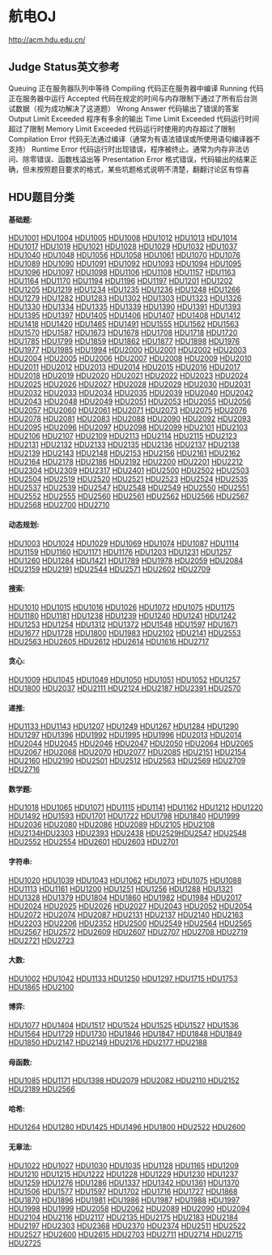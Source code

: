 # 航电OJ

<http://acm.hdu.edu.cn/>



## Judge Status英文参考

Queuing 正在服务器队列中等待
Compiling 代码正在服务器中编译
Running 代码正在服务器中运行
Accepted 代码在规定的时间与内存限制下通过了所有后台测试数据（视为成功解决了这道题）
Wrong Answer 代码输出了错误的答案
Output Limit Exceeded 程序有多余的输出
Time Limit Exceeded 代码运行时间超过了限制
Memory Limit Exceeded 代码运行时使用的内存超过了限制
Compilation Error 代码无法通过编译（通常为有语法错误或所使用语句编译器不支持）
Runtime Error 代码运行时出现错误，程序被终止。通常为内存非法访问、除零错误、函数栈溢出等
Presentation Error 格式错误，代码输出的结果正确，但未按照题目要求的格式，某些坑题格式说明不清楚，翻翻讨论区有惊喜



## HDU题目分类

#### 基础题:

[HDU1001](http://acm.hdu.edu.cn/showproblem.php?pid=1001)	[HDU1004](http://acm.hdu.edu.cn/showproblem.php?pid=1004)	[HDU1005](http://acm.hdu.edu.cn/showproblem.php?pid=1005)	[HDU1008](http://acm.hdu.edu.cn/showproblem.php?pid=1008)	[HDU1012](http://acm.hdu.edu.cn/showproblem.php?pid=1012)	[HDU1013](http://acm.hdu.edu.cn/showproblem.php?pid=1013)	[HDU1014](http://acm.hdu.edu.cn/showproblem.php?pid=1014)	[HDU1017](http://acm.hdu.edu.cn/showproblem.php?pid=1017)	[HDU1019](http://acm.hdu.edu.cn/showproblem.php?pid=1019)	[HDU1021](http://acm.hdu.edu.cn/showproblem.php?pid=1021)	[HDU1028](http://acm.hdu.edu.cn/showproblem.php?pid=1028)	[HDU1029](http://acm.hdu.edu.cn/showproblem.php?pid=1029)	[HDU1032](http://acm.hdu.edu.cn/showproblem.php?pid=1032)	[HDU1037](http://acm.hdu.edu.cn/showproblem.php?pid=1037)	[HDU1040](http://acm.hdu.edu.cn/showproblem.php?pid=1040)	[HDU1048](http://acm.hdu.edu.cn/showproblem.php?pid=1048)	[HDU1056](http://acm.hdu.edu.cn/showproblem.php?pid=1056)	[HDU1058](http://acm.hdu.edu.cn/showproblem.php?pid=1058)	[HDU1061](http://acm.hdu.edu.cn/showproblem.php?pid=1061)	[HDU1070](http://acm.hdu.edu.cn/showproblem.php?pid=1070)	[HDU1076](http://acm.hdu.edu.cn/showproblem.php?pid=1076)	[HDU1089](http://acm.hdu.edu.cn/showproblem.php?pid=1089)	[HDU1090](http://acm.hdu.edu.cn/showproblem.php?pid=1090)	[HDU1091](http://acm.hdu.edu.cn/showproblem.php?pid=1091)	[HDU1092](http://acm.hdu.edu.cn/showproblem.php?pid=1092)	[HDU1093](http://acm.hdu.edu.cn/showproblem.php?pid=1093)	[HDU1094](http://acm.hdu.edu.cn/showproblem.php?pid=1094)	[HDU1095](http://acm.hdu.edu.cn/showproblem.php?pid=1095)	[HDU1096](http://acm.hdu.edu.cn/showproblem.php?pid=1096)	[HDU1097](http://acm.hdu.edu.cn/showproblem.php?pid=1097)	[HDU1098](http://acm.hdu.edu.cn/showproblem.php?pid=1098)	[HDU1106](http://acm.hdu.edu.cn/showproblem.php?pid=1106)	[HDU1108](http://acm.hdu.edu.cn/showproblem.php?pid=1108)	[HDU1157](http://acm.hdu.edu.cn/showproblem.php?pid=1157)	[HDU1163](http://acm.hdu.edu.cn/showproblem.php?pid=1163)	[HDU1164](http://acm.hdu.edu.cn/showproblem.php?pid=1164)	[HDU1170](http://acm.hdu.edu.cn/showproblem.php?pid=1170)	[HDU1194](http://acm.hdu.edu.cn/showproblem.php?pid=1194)	[HDU1196](http://acm.hdu.edu.cn/showproblem.php?pid=1196)	[HDU1197](http://acm.hdu.edu.cn/showproblem.php?pid=1197)	[HDU1201](http://acm.hdu.edu.cn/showproblem.php?pid=1201)	[HDU1202](http://acm.hdu.edu.cn/showproblem.php?pid=1202)	[HDU1205](http://acm.hdu.edu.cn/showproblem.php?pid=1205)	[HDU1219](http://acm.hdu.edu.cn/showproblem.php?pid=1219)	[HDU1234](http://acm.hdu.edu.cn/showproblem.php?pid=1234)	[HDU1235](http://acm.hdu.edu.cn/showproblem.php?pid=1235)	[HDU1236](http://acm.hdu.edu.cn/showproblem.php?pid=1236)	[HDU1248](http://acm.hdu.edu.cn/showproblem.php?pid=1248)	[HDU1266](http://acm.hdu.edu.cn/showproblem.php?pid=1266)	[HDU1279](http://acm.hdu.edu.cn/showproblem.php?pid=1279)	[HDU1282](http://acm.hdu.edu.cn/showproblem.php?pid=1282)	[HDU1283](http://acm.hdu.edu.cn/showproblem.php?pid=1283)	[HDU1302](http://acm.hdu.edu.cn/showproblem.php?pid=1302)	[HDU1303](http://acm.hdu.edu.cn/showproblem.php?pid=1303)	[HDU1323](http://acm.hdu.edu.cn/showproblem.php?pid=1323)	[HDU1326](http://acm.hdu.edu.cn/showproblem.php?pid=1326)	[HDU1330](http://acm.hdu.edu.cn/showproblem.php?pid=1330)	[HDU1334](http://acm.hdu.edu.cn/showproblem.php?pid=1334)	[HDU1335](http://acm.hdu.edu.cn/showproblem.php?pid=1335)	[HDU1339](http://acm.hdu.edu.cn/showproblem.php?pid=1339)	[HDU1390](http://acm.hdu.edu.cn/showproblem.php?pid=1390)	[HDU1391](http://acm.hdu.edu.cn/showproblem.php?pid=1391)	[HDU1393](http://acm.hdu.edu.cn/showproblem.php?pid=1393)	[HDU1395](http://acm.hdu.edu.cn/showproblem.php?pid=1395)	[HDU1397](http://acm.hdu.edu.cn/showproblem.php?pid=1397)	[HDU1405](http://acm.hdu.edu.cn/showproblem.php?pid=1405)	[HDU1406](http://acm.hdu.edu.cn/showproblem.php?pid=1406)	[HDU1407](http://acm.hdu.edu.cn/showproblem.php?pid=1407)	[HDU1408](http://acm.hdu.edu.cn/showproblem.php?pid=1408)	[HDU1412](http://acm.hdu.edu.cn/showproblem.php?pid=1412)	[HDU1418](http://acm.hdu.edu.cn/showproblem.php?pid=1418)	[HDU1420](http://acm.hdu.edu.cn/showproblem.php?pid=1420)	[HDU1465](http://acm.hdu.edu.cn/showproblem.php?pid=1465)	[HDU1491](http://acm.hdu.edu.cn/showproblem.php?pid=1491)	[HDU1555](http://acm.hdu.edu.cn/showproblem.php?pid=1555)	[HDU1562](http://acm.hdu.edu.cn/showproblem.php?pid=1562)	[HDU1563](http://acm.hdu.edu.cn/showproblem.php?pid=1563)	[HDU1570](http://acm.hdu.edu.cn/showproblem.php?pid=1570)	[HDU1587](http://acm.hdu.edu.cn/showproblem.php?pid=1587)	[HDU1673](http://acm.hdu.edu.cn/showproblem.php?pid=1673)	[HDU1678](http://acm.hdu.edu.cn/showproblem.php?pid=1678)	[HDU1708](http://acm.hdu.edu.cn/showproblem.php?pid=1708)	[HDU1718](http://acm.hdu.edu.cn/showproblem.php?pid=1718)	[HDU1720](http://acm.hdu.edu.cn/showproblem.php?pid=1720)	[HDU1785](http://acm.hdu.edu.cn/showproblem.php?pid=1785)	[HDU1799](http://acm.hdu.edu.cn/showproblem.php?pid=1799)	[HDU1859](http://acm.hdu.edu.cn/showproblem.php?pid=1859)	[HDU1862](http://acm.hdu.edu.cn/showproblem.php?pid=1862)	[HDU1877](http://acm.hdu.edu.cn/showproblem.php?pid=1877)	[HDU1898](http://acm.hdu.edu.cn/showproblem.php?pid=1898)	[HDU1976](http://acm.hdu.edu.cn/showproblem.php?pid=1976)	[HDU1977](http://acm.hdu.edu.cn/showproblem.php?pid=1977)	[HDU1985](http://acm.hdu.edu.cn/showproblem.php?pid=1985)	[HDU1994](http://acm.hdu.edu.cn/showproblem.php?pid=1994)	[HDU2000](http://acm.hdu.edu.cn/showproblem.php?pid=2000)	[HDU2001](http://acm.hdu.edu.cn/showproblem.php?pid=2001)	[HDU2002](http://acm.hdu.edu.cn/showproblem.php?pid=2002)	[HDU2003](http://acm.hdu.edu.cn/showproblem.php?pid=2003)	[HDU2004](http://acm.hdu.edu.cn/showproblem.php?pid=2004)	[HDU2005](http://acm.hdu.edu.cn/showproblem.php?pid=2005)	[HDU2006](http://acm.hdu.edu.cn/showproblem.php?pid=2006)	[HDU2007](http://acm.hdu.edu.cn/showproblem.php?pid=2007)	[HDU2008](http://acm.hdu.edu.cn/showproblem.php?pid=2008)	[HDU2009](http://acm.hdu.edu.cn/showproblem.php?pid=2009)	[HDU2010](http://acm.hdu.edu.cn/showproblem.php?pid=2010)	[HDU2011](http://acm.hdu.edu.cn/showproblem.php?pid=2011)	[HDU2012](http://acm.hdu.edu.cn/showproblem.php?pid=2012)	[HDU2013](http://acm.hdu.edu.cn/showproblem.php?pid=2013)	[HDU2014](http://acm.hdu.edu.cn/showproblem.php?pid=2014)	[HDU2015](http://acm.hdu.edu.cn/showproblem.php?pid=2015)	[HDU2016](http://acm.hdu.edu.cn/showproblem.php?pid=2016)	[HDU2017](http://acm.hdu.edu.cn/showproblem.php?pid=2017)	[HDU2018](http://acm.hdu.edu.cn/showproblem.php?pid=2018)	[HDU2019](http://acm.hdu.edu.cn/showproblem.php?pid=2019)	[HDU2020](http://acm.hdu.edu.cn/showproblem.php?pid=2020)	[HDU2021](http://acm.hdu.edu.cn/showproblem.php?pid=2021)	[HDU2022](http://acm.hdu.edu.cn/showproblem.php?pid=2022)	[HDU2023](http://acm.hdu.edu.cn/showproblem.php?pid=2023)	[HDU2024](http://acm.hdu.edu.cn/showproblem.php?pid=2024)	[HDU2025](http://acm.hdu.edu.cn/showproblem.php?pid=2025)	[HDU2026](http://acm.hdu.edu.cn/showproblem.php?pid=2026)	[HDU2027](http://acm.hdu.edu.cn/showproblem.php?pid=2027)	[HDU2028](http://acm.hdu.edu.cn/showproblem.php?pid=2028)	[HDU2029](http://acm.hdu.edu.cn/showproblem.php?pid=2029)	[HDU2030](http://acm.hdu.edu.cn/showproblem.php?pid=2030)	[HDU2031](http://acm.hdu.edu.cn/showproblem.php?pid=2031)	[HDU2032](http://acm.hdu.edu.cn/showproblem.php?pid=2032)	[HDU2033](http://acm.hdu.edu.cn/showproblem.php?pid=2033)	[HDU2034](http://acm.hdu.edu.cn/showproblem.php?pid=2034)	[HDU2035](http://acm.hdu.edu.cn/showproblem.php?pid=2035)	[HDU2039](http://acm.hdu.edu.cn/showproblem.php?pid=2039)	[HDU2040](http://acm.hdu.edu.cn/showproblem.php?pid=2040)	[HDU2042](http://acm.hdu.edu.cn/showproblem.php?pid=2042)	[HDU2043](http://acm.hdu.edu.cn/showproblem.php?pid=2043)	[HDU2048](http://acm.hdu.edu.cn/showproblem.php?pid=2048)	[HDU2049](http://acm.hdu.edu.cn/showproblem.php?pid=2049)	[HDU2051](http://acm.hdu.edu.cn/showproblem.php?pid=2051)	[HDU2053](http://acm.hdu.edu.cn/showproblem.php?pid=2053)	[HDU2055](http://acm.hdu.edu.cn/showproblem.php?pid=2055)	[HDU2056](http://acm.hdu.edu.cn/showproblem.php?pid=2056)	[HDU2057](http://acm.hdu.edu.cn/showproblem.php?pid=2057)	[HDU2060](http://acm.hdu.edu.cn/showproblem.php?pid=2060)	[HDU2061](http://acm.hdu.edu.cn/showproblem.php?pid=2061)	[HDU2071](http://acm.hdu.edu.cn/showproblem.php?pid=2071)	[HDU2073](http://acm.hdu.edu.cn/showproblem.php?pid=2073)	[HDU2075](http://acm.hdu.edu.cn/showproblem.php?pid=2075)	[HDU2076](http://acm.hdu.edu.cn/showproblem.php?pid=2076)	[HDU2078](http://acm.hdu.edu.cn/showproblem.php?pid=2078)	[HDU2081](http://acm.hdu.edu.cn/showproblem.php?pid=2081)	[HDU2083](http://acm.hdu.edu.cn/showproblem.php?pid=2083)	[HDU2088](http://acm.hdu.edu.cn/showproblem.php?pid=2088)	[HDU2090](http://acm.hdu.edu.cn/showproblem.php?pid=2090)	[HDU2092](http://acm.hdu.edu.cn/showproblem.php?pid=2092)	[HDU2093](http://acm.hdu.edu.cn/showproblem.php?pid=2093)	[HDU2095](http://acm.hdu.edu.cn/showproblem.php?pid=2095)	[HDU2096](http://acm.hdu.edu.cn/showproblem.php?pid=2096)	[HDU2097](http://acm.hdu.edu.cn/showproblem.php?pid=2097)	[HDU2098](http://acm.hdu.edu.cn/showproblem.php?pid=2098)	[HDU2099](http://acm.hdu.edu.cn/showproblem.php?pid=2099)	[HDU2101](http://acm.hdu.edu.cn/showproblem.php?pid=2101)	[HDU2103](http://acm.hdu.edu.cn/showproblem.php?pid=2103)	[HDU2106](http://acm.hdu.edu.cn/showproblem.php?pid=2106)	[HDU2107](http://acm.hdu.edu.cn/showproblem.php?pid=2107)	[HDU2109](http://acm.hdu.edu.cn/showproblem.php?pid=2109)	[HDU2113](http://acm.hdu.edu.cn/showproblem.php?pid=2113)	[HDU2114](http://acm.hdu.edu.cn/showproblem.php?pid=2114)	[HDU2115](http://acm.hdu.edu.cn/showproblem.php?pid=2115)	[HDU2123](http://acm.hdu.edu.cn/showproblem.php?pid=2123)	[HDU2131](http://acm.hdu.edu.cn/showproblem.php?pid=2131)	[HDU2132](http://acm.hdu.edu.cn/showproblem.php?pid=2132)	[HDU2133](http://acm.hdu.edu.cn/showproblem.php?pid=2133)	[HDU2135](http://acm.hdu.edu.cn/showproblem.php?pid=2135)	[HDU2136](http://acm.hdu.edu.cn/showproblem.php?pid=2136)	[HDU2137](http://acm.hdu.edu.cn/showproblem.php?pid=2137)	[HDU2138](http://acm.hdu.edu.cn/showproblem.php?pid=2138)	[HDU2139](http://acm.hdu.edu.cn/showproblem.php?pid=2139)	[HDU2143](http://acm.hdu.edu.cn/showproblem.php?pid=2143)	[HDU2148](http://acm.hdu.edu.cn/showproblem.php?pid=2148)	[HDU2153](http://acm.hdu.edu.cn/showproblem.php?pid=2153)	[HDU2156](http://acm.hdu.edu.cn/showproblem.php?pid=2156)	[HDU2161](http://acm.hdu.edu.cn/showproblem.php?pid=2161)	[HDU2162](http://acm.hdu.edu.cn/showproblem.php?pid=2162)	[HDU2164](http://acm.hdu.edu.cn/showproblem.php?pid=2164)	[HDU2178](http://acm.hdu.edu.cn/showproblem.php?pid=2178)	[HDU2186](http://acm.hdu.edu.cn/showproblem.php?pid=2186)	[HDU2192](http://acm.hdu.edu.cn/showproblem.php?pid=2192)	[HDU2200](http://acm.hdu.edu.cn/showproblem.php?pid=2200)	[HDU2201](http://acm.hdu.edu.cn/showproblem.php?pid=2201)	[HDU2212](http://acm.hdu.edu.cn/showproblem.php?pid=2212)	[HDU2304](http://acm.hdu.edu.cn/showproblem.php?pid=2304)	[HDU2309](http://acm.hdu.edu.cn/showproblem.php?pid=2309)	[HDU2317](http://acm.hdu.edu.cn/showproblem.php?pid=2317)	[HDU2401](http://acm.hdu.edu.cn/showproblem.php?pid=2401)	[HDU2500](http://acm.hdu.edu.cn/showproblem.php?pid=2500)	[HDU2502](http://acm.hdu.edu.cn/showproblem.php?pid=2502)	[HDU2503](http://acm.hdu.edu.cn/showproblem.php?pid=2503)	[HDU2504](http://acm.hdu.edu.cn/showproblem.php?pid=2504)	[HDU2519](http://acm.hdu.edu.cn/showproblem.php?pid=2519)	[HDU2520](http://acm.hdu.edu.cn/showproblem.php?pid=2520)	[HDU2521](http://acm.hdu.edu.cn/showproblem.php?pid=2521)	[HDU2523](http://acm.hdu.edu.cn/showproblem.php?pid=2523)	[HDU2524](http://acm.hdu.edu.cn/showproblem.php?pid=2524)	[HDU2535](http://acm.hdu.edu.cn/showproblem.php?pid=2535)	[HDU2537](http://acm.hdu.edu.cn/showproblem.php?pid=2537)	[HDU2539](http://acm.hdu.edu.cn/showproblem.php?pid=2539)	[HDU2547](http://acm.hdu.edu.cn/showproblem.php?pid=2547)	[HDU2548](http://acm.hdu.edu.cn/showproblem.php?pid=2548)	[HDU2549](http://acm.hdu.edu.cn/showproblem.php?pid=2549)	[HDU2550](http://acm.hdu.edu.cn/showproblem.php?pid=2550)	[HDU2551](http://acm.hdu.edu.cn/showproblem.php?pid=2551)	[HDU2552](http://acm.hdu.edu.cn/showproblem.php?pid=2552)	[HDU2555](http://acm.hdu.edu.cn/showproblem.php?pid=2555)	[HDU2560](http://acm.hdu.edu.cn/showproblem.php?pid=2560)	[HDU2561](http://acm.hdu.edu.cn/showproblem.php?pid=2561)	[HDU2562](http://acm.hdu.edu.cn/showproblem.php?pid=2562)	[HDU2566](http://acm.hdu.edu.cn/showproblem.php?pid=2566)	[HDU2567](http://acm.hdu.edu.cn/showproblem.php?pid=2567)	[HDU2568](http://acm.hdu.edu.cn/showproblem.php?pid=2568)	[HDU2700](http://acm.hdu.edu.cn/showproblem.php?pid=2700)	[HDU2710](http://acm.hdu.edu.cn/showproblem.php?pid=2710)

#### 动态规划:

[HDU1003](http://acm.hdu.edu.cn/showproblem.php?pid=1003)	[HDU1024](http://acm.hdu.edu.cn/showproblem.php?pid=1024)	[HDU1029](http://acm.hdu.edu.cn/showproblem.php?pid=1029)	[HDU1069](http://acm.hdu.edu.cn/showproblem.php?pid=1069)	[HDU1074](http://acm.hdu.edu.cn/showproblem.php?pid=1074)	[HDU1087](http://acm.hdu.edu.cn/showproblem.php?pid=1087)	[HDU1114](http://acm.hdu.edu.cn/showproblem.php?pid=1114)	[HDU1159](http://acm.hdu.edu.cn/showproblem.php?pid=1159)	[HDU1160](http://acm.hdu.edu.cn/showproblem.php?pid=1160)	[HDU1171](http://acm.hdu.edu.cn/showproblem.php?pid=1171)	[HDU1176](http://acm.hdu.edu.cn/showproblem.php?pid=1176)	[HDU1203](http://acm.hdu.edu.cn/showproblem.php?pid=1203)	[HDU1231](http://acm.hdu.edu.cn/showproblem.php?pid=1231)	[HDU1257](http://acm.hdu.edu.cn/showproblem.php?pid=1257)	[HDU1260](http://acm.hdu.edu.cn/showproblem.php?pid=1260)	[HDU1284](http://acm.hdu.edu.cn/showproblem.php?pid=1284)	[HDU1421](http://acm.hdu.edu.cn/showproblem.php?pid=1421)	[HDU1789](http://acm.hdu.edu.cn/showproblem.php?pid=1789)	[HDU1978](http://acm.hdu.edu.cn/showproblem.php?pid=1978)	[HDU2059](http://acm.hdu.edu.cn/showproblem.php?pid=2059)	[HDU2084](http://acm.hdu.edu.cn/showproblem.php?pid=2084)	[HDU2159](http://acm.hdu.edu.cn/showproblem.php?pid=2159)	[HDU2191](http://acm.hdu.edu.cn/showproblem.php?pid=2191)	[HDU2544](http://acm.hdu.edu.cn/showproblem.php?pid=2544)	[HDU2571](http://acm.hdu.edu.cn/showproblem.php?pid=2571)	[HDU2602](http://acm.hdu.edu.cn/showproblem.php?pid=2602)	[HDU2709](http://acm.hdu.edu.cn/showproblem.php?pid=2709)

#### 搜索:

[HDU1010](http://acm.hdu.edu.cn/showproblem.php?pid=1010)	[HDU1015](http://acm.hdu.edu.cn/showproblem.php?pid=1015)	[HDU1016](http://acm.hdu.edu.cn/showproblem.php?pid=1016)	[HDU1026](http://acm.hdu.edu.cn/showproblem.php?pid=1026)	[HDU1072](http://acm.hdu.edu.cn/showproblem.php?pid=1072)	[HDU1075](http://acm.hdu.edu.cn/showproblem.php?pid=1075)	[HDU1175](http://acm.hdu.edu.cn/showproblem.php?pid=1175)	[HDU1180](http://acm.hdu.edu.cn/showproblem.php?pid=1180)	[HDU1181](http://acm.hdu.edu.cn/showproblem.php?pid=1181)	[HDU1238](http://acm.hdu.edu.cn/showproblem.php?pid=1238)	[HDU1239](http://acm.hdu.edu.cn/showproblem.php?pid=1239)	[HDU1240](http://acm.hdu.edu.cn/showproblem.php?pid=1240)	[HDU1241](http://acm.hdu.edu.cn/showproblem.php?pid=1241)	[HDU1242](http://acm.hdu.edu.cn/showproblem.php?pid=1242)	[HDU1253](http://acm.hdu.edu.cn/showproblem.php?pid=1253)	[HDU1254](http://acm.hdu.edu.cn/showproblem.php?pid=1254)	[HDU1312](http://acm.hdu.edu.cn/showproblem.php?pid=1312)	[HDU1372](http://acm.hdu.edu.cn/showproblem.php?pid=1372)	[HDU1548](http://acm.hdu.edu.cn/showproblem.php?pid=1548)	[HDU1597](http://acm.hdu.edu.cn/showproblem.php?pid=1597)	[HDU1671](http://acm.hdu.edu.cn/showproblem.php?pid=1671)	[HDU1677](http://acm.hdu.edu.cn/showproblem.php?pid=1677)	[HDU1728](http://acm.hdu.edu.cn/showproblem.php?pid=1728)	[HDU1800](http://acm.hdu.edu.cn/showproblem.php?pid=1800)	[HDU1983](http://acm.hdu.edu.cn/showproblem.php?pid=1983)	[HDU2102](http://acm.hdu.edu.cn/showproblem.php?pid=2102)	[HDU2141](http://acm.hdu.edu.cn/showproblem.php?pid=2141)	[HDU2553](http://acm.hdu.edu.cn/showproblem.php?pid=2553)	[HDU2563	](http://acm.hdu.edu.cn/showproblem.php?pid=2563)[HDU2605	](http://acm.hdu.edu.cn/showproblem.php?pid=2605)[HDU2612](http://acm.hdu.edu.cn/showproblem.php?pid=2612)	[HDU2614](http://acm.hdu.edu.cn/showproblem.php?pid=2614)	[HDU1616	](http://acm.hdu.edu.cn/showproblem.php?pid=1616)[HDU2717](http://acm.hdu.edu.cn/showproblem.php?pid=2717)

#### 贪心:

[HDU1009](http://acm.hdu.edu.cn/showproblem.php?pid=1009)	[HDU1045](http://acm.hdu.edu.cn/showproblem.php?pid=1045)	[HDU1049](http://acm.hdu.edu.cn/showproblem.php?pid=1049)	[HDU1050](http://acm.hdu.edu.cn/showproblem.php?pid=1050)	[HDU1051](http://acm.hdu.edu.cn/showproblem.php?pid=1051)	[HDU1052](http://acm.hdu.edu.cn/showproblem.php?pid=1052)	[HDU1257](http://acm.hdu.edu.cn/showproblem.php?pid=1257)	[HDU1800](http://acm.hdu.edu.cn/showproblem.php?pid=1800)	[HDU2037](http://acm.hdu.edu.cn/showproblem.php?pid=2037)	[HDU2111	](http://acm.hdu.edu.cn/showproblem.php?pid=2111)[HDU2124	](http://acm.hdu.edu.cn/showproblem.php?pid=2124)[HDU2187	](http://acm.hdu.edu.cn/showproblem.php?pid=2187)[HDU2391	](http://acm.hdu.edu.cn/showproblem.php?pid=2391)[HDU2570](http://acm.hdu.edu.cn/showproblem.php?pid=2570)

#### 递推:

[HDU1133	](http://acm.hdu.edu.cn/showproblem.php?pid=1133)[HDU1143](http://acm.hdu.edu.cn/showproblem.php?pid=1143)	[HDU1207](http://acm.hdu.edu.cn/showproblem.php?pid=1207)	[HDU1249](http://acm.hdu.edu.cn/showproblem.php?pid=1249)	[HDU1267](http://acm.hdu.edu.cn/showproblem.php?pid=1267)	[HDU1284](http://acm.hdu.edu.cn/showproblem.php?pid=1284)	[HDU1290](http://acm.hdu.edu.cn/showproblem.php?pid=1290)	[HDU1297](http://acm.hdu.edu.cn/showproblem.php?pid=1297)	[HDU1396](http://acm.hdu.edu.cn/showproblem.php?pid=1396)	[HDU1992](http://acm.hdu.edu.cn/showproblem.php?pid=1992)	[HDU1995](http://acm.hdu.edu.cn/showproblem.php?pid=1995)	[HDU1996](http://acm.hdu.edu.cn/showproblem.php?pid=1996)	[HDU2013](http://acm.hdu.edu.cn/showproblem.php?pid=2013)	[HDU2014](http://acm.hdu.edu.cn/showproblem.php?pid=2014)	[HDU2044](http://acm.hdu.edu.cn/showproblem.php?pid=2044)	[HDU2045](http://acm.hdu.edu.cn/showproblem.php?pid=2045)	[HDU2046](http://acm.hdu.edu.cn/showproblem.php?pid=2046)	[HDU2047](http://acm.hdu.edu.cn/showproblem.php?pid=2047)	[HDU2050](http://acm.hdu.edu.cn/showproblem.php?pid=2050)	[HDU2064](http://acm.hdu.edu.cn/showproblem.php?pid=2064)	[HDU2065](http://acm.hdu.edu.cn/showproblem.php?pid=2065)	[HDU2067](http://acm.hdu.edu.cn/showproblem.php?pid=2067)	[HDU2068](http://acm.hdu.edu.cn/showproblem.php?pid=2068)	[HDU2070](http://acm.hdu.edu.cn/showproblem.php?pid=2070)	[HDU2077](http://acm.hdu.edu.cn/showproblem.php?pid=2077)	[HDU2085](http://acm.hdu.edu.cn/showproblem.php?pid=2085)	[HDU2151](http://acm.hdu.edu.cn/showproblem.php?pid=2151)	[HDU2154](http://acm.hdu.edu.cn/showproblem.php?pid=2154)	[HDU2160](http://acm.hdu.edu.cn/showproblem.php?pid=2160)	[HDU2190](http://acm.hdu.edu.cn/showproblem.php?pid=2190)	[HDU2501](http://acm.hdu.edu.cn/showproblem.php?pid=2501)	[HDU2512](http://acm.hdu.edu.cn/showproblem.php?pid=2512)	[HDU2563](http://acm.hdu.edu.cn/showproblem.php?pid=2563)	[HDU2569](http://acm.hdu.edu.cn/showproblem.php?pid=2569)	[HDU2709](http://acm.hdu.edu.cn/showproblem.php?pid=2709)	[HDU2716](http://acm.hdu.edu.cn/showproblem.php?pid=2716)

#### 数学题:

[HDU1018](http://acm.hdu.edu.cn/showproblem.php?pid=1018)	[HDU1065](http://acm.hdu.edu.cn/showproblem.php?pid=1065)	[HDU1071](http://acm.hdu.edu.cn/showproblem.php?pid=1071)	[HDU1115](http://acm.hdu.edu.cn/showproblem.php?pid=1115)	[HDU1141](http://acm.hdu.edu.cn/showproblem.php?pid=1141)	[HDU1162](http://acm.hdu.edu.cn/showproblem.php?pid=1162)	[HDU1212](http://acm.hdu.edu.cn/showproblem.php?pid=1212)	[HDU1220](http://acm.hdu.edu.cn/showproblem.php?pid=1220)	[HDU1492](http://acm.hdu.edu.cn/showproblem.php?pid=1492)	[HDU1593](http://acm.hdu.edu.cn/showproblem.php?pid=1593)	[HDU1701](http://acm.hdu.edu.cn/showproblem.php?pid=1701)	[HDU1722](http://acm.hdu.edu.cn/showproblem.php?pid=1722)	[HDU1798](http://acm.hdu.edu.cn/showproblem.php?pid=1798)	[HDU1840](http://acm.hdu.edu.cn/showproblem.php?pid=1840)	[HDU1999](http://acm.hdu.edu.cn/showproblem.php?pid=1999)	[HDU2036](http://acm.hdu.edu.cn/showproblem.php?pid=2036)	[HDU2080](http://acm.hdu.edu.cn/showproblem.php?pid=2080)	[HDU2086](http://acm.hdu.edu.cn/showproblem.php?pid=2086)	[HDU2089](http://acm.hdu.edu.cn/showproblem.php?pid=2089)	[HDU2105](http://acm.hdu.edu.cn/showproblem.php?pid=2105)	[HDU2108](http://acm.hdu.edu.cn/showproblem.php?pid=2108)	[HDU2134](http://acm.hdu.edu.cn/showproblem.php?pid=2134)[HDU2303](http://acm.hdu.edu.cn/showproblem.php?pid=2303)	[HDU2393](http://acm.hdu.edu.cn/showproblem.php?pid=2393)	[HDU2438](http://acm.hdu.edu.cn/showproblem.php?pid=2438)	[HDU2529](http://acm.hdu.edu.cn/showproblem.php?pid=2529)[HDU2547](http://acm.hdu.edu.cn/showproblem.php?pid=2547)	[HDU2548](http://acm.hdu.edu.cn/showproblem.php?pid=2548)	[HDU2552](http://acm.hdu.edu.cn/showproblem.php?pid=2552)	[HDU2554](http://acm.hdu.edu.cn/showproblem.php?pid=2554)	[HDU2601](http://acm.hdu.edu.cn/showproblem.php?pid=2601)	[HDU2603](http://acm.hdu.edu.cn/showproblem.php?pid=2603)	[HDU2701](http://acm.hdu.edu.cn/showproblem.php?pid=2701)

#### 字符串:

[HDU1020](http://acm.hdu.edu.cn/showproblem.php?pid=1020)	[HDU1039](http://acm.hdu.edu.cn/showproblem.php?pid=1039)	[HDU1043](http://acm.hdu.edu.cn/showproblem.php?pid=1043)	[HDU1062](http://acm.hdu.edu.cn/showproblem.php?pid=1062)	[HDU1073](http://acm.hdu.edu.cn/showproblem.php?pid=1073)	[HDU1075](http://acm.hdu.edu.cn/showproblem.php?pid=1075)	[HDU1088](http://acm.hdu.edu.cn/showproblem.php?pid=1088)	[HDU1113](http://acm.hdu.edu.cn/showproblem.php?pid=1113)	[HDU1161](http://acm.hdu.edu.cn/showproblem.php?pid=1161)	[HDU1200](http://acm.hdu.edu.cn/showproblem.php?pid=1200)	[HDU1251](http://acm.hdu.edu.cn/showproblem.php?pid=1251)	[HDU1256](http://acm.hdu.edu.cn/showproblem.php?pid=1256)	[HDU1288](http://acm.hdu.edu.cn/showproblem.php?pid=1288)	[HDU1321](http://acm.hdu.edu.cn/showproblem.php?pid=1321)	[HDU1328](http://acm.hdu.edu.cn/showproblem.php?pid=1328)	[HDU1379](http://acm.hdu.edu.cn/showproblem.php?pid=1379)	[HDU1804](http://acm.hdu.edu.cn/showproblem.php?pid=1804)	[HDU1860](http://acm.hdu.edu.cn/showproblem.php?pid=1860)	[HDU1982](http://acm.hdu.edu.cn/showproblem.php?pid=1982)	[HDU1984](http://acm.hdu.edu.cn/showproblem.php?pid=1984)	[HDU2017](http://acm.hdu.edu.cn/showproblem.php?pid=2017)	[HDU2024](http://acm.hdu.edu.cn/showproblem.php?pid=2024)	[HDU2025](http://acm.hdu.edu.cn/showproblem.php?pid=2025)	[HDU2026](http://acm.hdu.edu.cn/showproblem.php?pid=2026)	[HDU2027](http://acm.hdu.edu.cn/showproblem.php?pid=2027)	[HDU2043](http://acm.hdu.edu.cn/showproblem.php?pid=2043)	[HDU2052](http://acm.hdu.edu.cn/showproblem.php?pid=2052)	[HDU2054](http://acm.hdu.edu.cn/showproblem.php?pid=2054)	[HDU2072](http://acm.hdu.edu.cn/showproblem.php?pid=2072)	[HDU2074](http://acm.hdu.edu.cn/showproblem.php?pid=2074)	[HDU2087	](http://acm.hdu.edu.cn/showproblem.php?pid=2087)[HDU2131](http://acm.hdu.edu.cn/showproblem.php?pid=2131)	[HDU2137](http://acm.hdu.edu.cn/showproblem.php?pid=2137)	[HDU2140](http://acm.hdu.edu.cn/showproblem.php?pid=2140)	[HDU2163	](http://acm.hdu.edu.cn/showproblem.php?pid=2163)[HDU2203](http://acm.hdu.edu.cn/showproblem.php?pid=2203)	[HDU2206](http://acm.hdu.edu.cn/showproblem.php?pid=2206)	[HDU2352](http://acm.hdu.edu.cn/showproblem.php?pid=2352)	[HDU2500](http://acm.hdu.edu.cn/showproblem.php?pid=2500)	[HDU2549](http://acm.hdu.edu.cn/showproblem.php?pid=2549)	[HDU2564](http://acm.hdu.edu.cn/showproblem.php?pid=2564)	[HDU2565](http://acm.hdu.edu.cn/showproblem.php?pid=2565)	[HDU2567](http://acm.hdu.edu.cn/showproblem.php?pid=2567)	[HDU2572](http://acm.hdu.edu.cn/showproblem.php?pid=2572)	[HDU2609](http://acm.hdu.edu.cn/showproblem.php?pid=2609)	[HDU2607](http://acm.hdu.edu.cn/showproblem.php?pid=2607)	[HDU2707](http://acm.hdu.edu.cn/showproblem.php?pid=2707)	[HDU2708	](http://acm.hdu.edu.cn/showproblem.php?pid=2708)[HDU2719](http://acm.hdu.edu.cn/showproblem.php?pid=2719)	[HDU2721](http://acm.hdu.edu.cn/showproblem.php?pid=2721)	[HDU2723](http://acm.hdu.edu.cn/showproblem.php?pid=2723)

#### 大数:

[HDU1002](http://acm.hdu.edu.cn/showproblem.php?pid=1002)	[HDU1042](http://acm.hdu.edu.cn/showproblem.php?pid=1042)	[HDU1133	](http://acm.hdu.edu.cn/showproblem.php?pid=1133)[HDU1250](http://acm.hdu.edu.cn/showproblem.php?pid=1250)	[HDU1297	](http://acm.hdu.edu.cn/showproblem.php?pid=1297)[HDU1715	](http://acm.hdu.edu.cn/showproblem.php?pid=1715)[HDU1753	](http://acm.hdu.edu.cn/showproblem.php?pid=1753)[HDU1865](http://acm.hdu.edu.cn/showproblem.php?pid=1865)	[HDU2100](http://acm.hdu.edu.cn/showproblem.php?pid=2100)

#### 博弈:

[HDU1077](http://acm.hdu.edu.cn/showproblem.php?pid=1077)	[HDU1404](http://acm.hdu.edu.cn/showproblem.php?pid=1404)	[HDU1517](http://acm.hdu.edu.cn/showproblem.php?pid=1517)	[HDU1524](http://acm.hdu.edu.cn/showproblem.php?pid=1524)	[HDU1525](http://acm.hdu.edu.cn/showproblem.php?pid=1525)	[HDU1527](http://acm.hdu.edu.cn/showproblem.php?pid=1527)	[HDU1536](http://acm.hdu.edu.cn/showproblem.php?pid=1536)	[HDU1564](http://acm.hdu.edu.cn/showproblem.php?pid=1564)	[HDU1729](http://acm.hdu.edu.cn/showproblem.php?pid=1729	)	[HDU1730](http://acm.hdu.edu.cn/showproblem.php?pid=1730)	[HDU1846](http://acm.hdu.edu.cn/showproblem.php?pid=1846)	[HDU1847	](http://acm.hdu.edu.cn/showproblem.php?pid=1847)[HDU1848	](http://acm.hdu.edu.cn/showproblem.php?pid=1848)[HDU1849	](http://acm.hdu.edu.cn/showproblem.php?pid=1849)[HDU1850	](http://acm.hdu.edu.cn/showproblem.php?pid=1850)[HDU2147	](http://acm.hdu.edu.cn/showproblem.php?pid=2147)[HDU2149	](http://acm.hdu.edu.cn/showproblem.php?pid=2149)[HDU2176	](http://acm.hdu.edu.cn/showproblem.php?pid=2176)[HDU2177	](http://acm.hdu.edu.cn/showproblem.php?pid=2177)[HDU2188](http://acm.hdu.edu.cn/showproblem.php?pid=2188)

#### 母函数:

[HDU1085](http://acm.hdu.edu.cn/showproblem.php?pid=1085)	[HDU1171](http://acm.hdu.edu.cn/showproblem.php?pid=1171)	[HDU1398	](http://acm.hdu.edu.cn/showproblem.php?pid=1398)[HDU2079](http://acm.hdu.edu.cn/showproblem.php?pid=2079)	[HDU2082	](http://acm.hdu.edu.cn/showproblem.php?pid=2082)[HDU2110	](http://acm.hdu.edu.cn/showproblem.php?pid=2110)[HDU2152	](http://acm.hdu.edu.cn/showproblem.php?pid=2152)[HDU2189	](http://acm.hdu.edu.cn/showproblem.php?pid=2189)[HDU2566](http://acm.hdu.edu.cn/showproblem.php?pid=2566)

#### 哈希:

[HDU1264](http://acm.hdu.edu.cn/showproblem.php?pid=1264)	[HDU1280	](http://acm.hdu.edu.cn/showproblem.php?pid=1280)[HDU1425	](http://acm.hdu.edu.cn/showproblem.php?pid=1425)[HDU1496	](http://acm.hdu.edu.cn/showproblem.php?pid=1496)[HDU1800	](http://acm.hdu.edu.cn/showproblem.php?pid=1800)[HDU2522](http://acm.hdu.edu.cn/showproblem.php?pid=2522)	[HDU2600](http://acm.hdu.edu.cn/showproblem.php?pid=2600)

#### 无章法:

[HDU1022](http://acm.hdu.edu.cn/showproblem.php?pid=1022)	[HDU1027](http://acm.hdu.edu.cn/showproblem.php?pid=1027)	[HDU1030](http://acm.hdu.edu.cn/showproblem.php?pid=1030)	[HDU1035](http://acm.hdu.edu.cn/showproblem.php?pid=1035)	[HDU1128](http://acm.hdu.edu.cn/showproblem.php?pid=1128)	[HDU1165](http://acm.hdu.edu.cn/showproblem.php?pid=1165)	[HDU1209](http://acm.hdu.edu.cn/showproblem.php?pid=1209)	[HDU1210](http://acm.hdu.edu.cn/showproblem.php?pid=1210)	[HDU1215	](http://acm.hdu.edu.cn/showproblem.php?pid=1215)[HDU1222](http://acm.hdu.edu.cn/showproblem.php?pid=1222)	[HDU1228](http://acm.hdu.edu.cn/showproblem.php?pid=1228)	[HDU1229](http://acm.hdu.edu.cn/showproblem.php?pid=1229)	[HDU1230](http://acm.hdu.edu.cn/showproblem.php?pid=1230)	[HDU1237](http://acm.hdu.edu.cn/showproblem.php?pid=1237)	[HDU1259](http://acm.hdu.edu.cn/showproblem.php?pid=1259)	[HDU1276](http://acm.hdu.edu.cn/showproblem.php?pid=1276)	[HDU1286](http://acm.hdu.edu.cn/showproblem.php?pid=1286)	[HDU1337](http://acm.hdu.edu.cn/showproblem.php?pid=1337)	[HDU1342	](http://acm.hdu.edu.cn/showproblem.php?pid=1342)[HDU1361](http://acm.hdu.edu.cn/showproblem.php?pid=1361)	[HDU1370	](http://acm.hdu.edu.cn/showproblem.php?pid=1370)[HDU1506](http://acm.hdu.edu.cn/showproblem.php?pid=1506)	[HDU1577](http://acm.hdu.edu.cn/showproblem.php?pid=1577)	[HDU1597](http://acm.hdu.edu.cn/showproblem.php?pid=1597)	[HDU1702](http://acm.hdu.edu.cn/showproblem.php?pid=1702)	[HDU1716](http://acm.hdu.edu.cn/showproblem.php?pid=1716)	[HDU1727](http://acm.hdu.edu.cn/showproblem.php?pid=1727)	[HDU1868](http://acm.hdu.edu.cn/showproblem.php?pid=1868)	[HDU1870](http://acm.hdu.edu.cn/showproblem.php?pid=1870)	[HDU1896](http://acm.hdu.edu.cn/showproblem.php?pid=1896)	[HDU1981](http://acm.hdu.edu.cn/showproblem.php?pid=1981)	[HDU1986](http://acm.hdu.edu.cn/showproblem.php?pid=1986)	[HDU1987](http://acm.hdu.edu.cn/showproblem.php?pid=1987)	[HDU1988](http://acm.hdu.edu.cn/showproblem.php?pid=1988)	[HDU1997](http://acm.hdu.edu.cn/showproblem.php?pid=1997)	[HDU1998](http://acm.hdu.edu.cn/showproblem.php?pid=1998)	[HDU1999](http://acm.hdu.edu.cn/showproblem.php?pid=1999)	[HDU2058](http://acm.hdu.edu.cn/showproblem.php?pid=2058)	[HDU2062](http://acm.hdu.edu.cn/showproblem.php?pid=2062)	[HDU2089](http://acm.hdu.edu.cn/showproblem.php?pid=2089)	[HDU2090](http://acm.hdu.edu.cn/showproblem.php?pid=2090)	[HDU2094](http://acm.hdu.edu.cn/showproblem.php?pid=2094)	[HDU2104](http://acm.hdu.edu.cn/showproblem.php?pid=2104)	[HDU2116](http://acm.hdu.edu.cn/showproblem.php?pid=2116)	[HDU2117](http://acm.hdu.edu.cn/showproblem.php?pid=2117)	[HDU2135	](http://acm.hdu.edu.cn/showproblem.php?pid=2135)[HDU2175](http://acm.hdu.edu.cn/showproblem.php?pid=2175)	[HDU2183](http://acm.hdu.edu.cn/showproblem.php?pid=2183)	[HDU2184](http://acm.hdu.edu.cn/showproblem.php?pid=2184)	[HDU2197](http://acm.hdu.edu.cn/showproblem.php?pid=2197)	[HDU2303](http://acm.hdu.edu.cn/showproblem.php?pid=2303)	[HDU2368](http://acm.hdu.edu.cn/showproblem.php?pid=2368)	[HDU2370](http://acm.hdu.edu.cn/showproblem.php?pid=2370)	[HDU2374](http://acm.hdu.edu.cn/showproblem.php?pid=2374)	[HDU2511](http://acm.hdu.edu.cn/showproblem.php?pid=2511)	[HDU2522](http://acm.hdu.edu.cn/showproblem.php?pid=2522)	[HDU2527](http://acm.hdu.edu.cn/showproblem.php?pid=2527)	[HDU2600](http://acm.hdu.edu.cn/showproblem.php?pid=2600)	[HDU2615	](http://acm.hdu.edu.cn/showproblem.php?pid=2615)[HDU2703](http://acm.hdu.edu.cn/showproblem.php?pid=2703)	[HDU2711](http://acm.hdu.edu.cn/showproblem.php?pid=2711)	[HDU2714	](http://acm.hdu.edu.cn/showproblem.php?pid=2714)[HDU2715	](http://acm.hdu.edu.cn/showproblem.php?pid=2715)[HDU2725](http://acm.hdu.edu.cn/showproblem.php?pid=2725)

